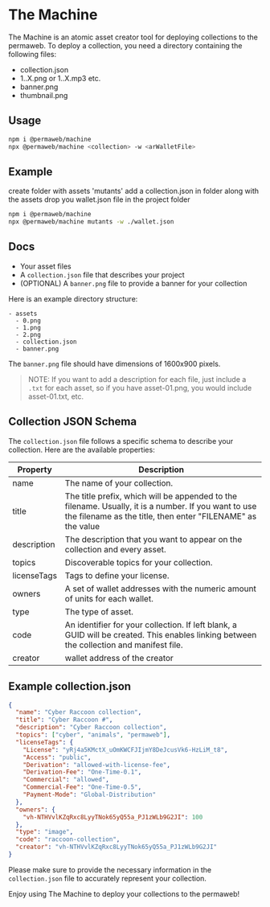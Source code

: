 # The Machine

The Machine is an atomic asset creator tool for deploying collections to the permaweb. To deploy a collection, you need a directory containing the following files:

* collection.json
* 1..X.png or 1..X.mp3 etc.
* banner.png
* thumbnail.png

## Usage

```sh
npm i @permaweb/machine
npx @permaweb/machine <collection> -w <arWalletFile>
```

## Example

create folder with assets 'mutants'
add a collection.json in folder along with the assets
drop you wallet.json file in the project folder

```sh
npm i @permaweb/machine
npx @permaweb/machine mutants -w ./wallet.json
```

## Docs

- Your asset files
- A `collection.json` file that describes your project
- (OPTIONAL) A `banner.png` file to provide a banner for your collection

Here is an example directory structure:

```
- assets
  - 0.png
  - 1.png
  - 2.png
  - collection.json
  - banner.png
```

The `banner.png` file should have dimensions of 1600x900 pixels.

> NOTE: If you want to add a description for each file, just include a `.txt` for each asset, so if you have asset-01.png, you would include asset-01.txt, etc.

## Collection JSON Schema

The `collection.json` file follows a specific schema to describe your collection. Here are the available properties:

| Property    | Description                                                                                                                              |
| ----------- | ---------------------------------------------------------------------------------------------------------------------------------------- |
| name        | The name of your collection.                                                                                                             |
| title       | The title prefix, which will be appended to the filename. Usually, it is a number. If you want to use the filename as the title, then enter "FILENAME" as the value                                                      |
| description | The description that you want to appear on the collection and every asset.                                                               |
| topics      | Discoverable topics for your collection.                                                                                                 |
| licenseTags | Tags to define your license.                                                                                                             |
| owners      | A set of wallet addresses with the numeric amount of units for each wallet.                                                              |
| type        | The type of asset.                                                                                                                       |
| code        | An identifier for your collection. If left blank, a GUID will be created. This enables linking between the collection and manifest file. |
| creator | wallet address of the creator |

## Example collection.json

```json
{
  "name": "Cyber Raccoon collection",
  "title": "Cyber Raccoon #", 
  "description": "Cyber Raccoon collection",
  "topics": ["cyber", "animals", "permaweb"],
  "licenseTags": {
    "License": "yRj4a5KMctX_uOmKWCFJIjmY8DeJcusVk6-HzLiM_t8",
    "Access": "public",
    "Derivation": "allowed-with-license-fee",
    "Derivation-Fee": "One-Time-0.1",
    "Commercial": "allowed",
    "Commercial-Fee": "One-Time-0.5",
    "Payment-Mode": "Global-Distribution"
  },
  "owners": {
    "vh-NTHVvlKZqRxc8LyyTNok65yQ55a_PJ1zWLb9G2JI": 100
  },
  "type": "image",
  "code": "raccoon-collection",
  "creator": "vh-NTHVvlKZqRxc8LyyTNok65yQ55a_PJ1zWLb9G2JI"
}
```

Please make sure to provide the necessary information in the `collection.json` file to accurately represent your collection.

Enjoy using The Machine to deploy your collections to the permaweb!
